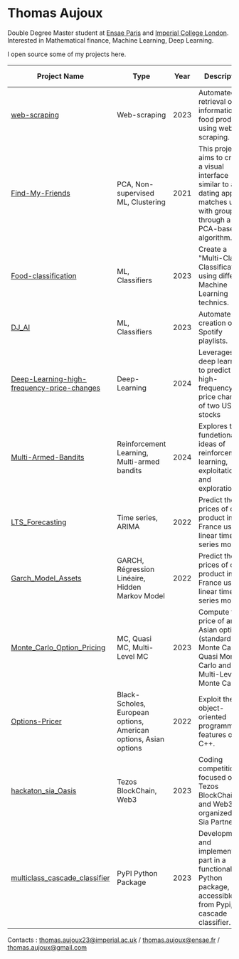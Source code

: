 # Thomas Aujoux

Double Degree Master student at [Ensae Paris](https://www.ensae.fr/en/) and [Imperial College London](https://www.imperial.ac.uk/study/courses/postgraduate-taught/mathematics-finance/). Interested in Mathematical finance, Machine Learning, Deep Learning. 

I open source some of my projects here. 

| Project Name | Type      | Year | Description                                  | Programming Language |
|--------------|-----------|------|----------------------------------------------|--------------|
| [web-scraping](https://github.com/Thomasaujoux/web-scraping)       | Web-scraping   | 2023 | Automated retrieval of information on food products using web-scraping. | Python |
| [Find-My-Friends](https://github.com/Thomasaujoux/Find-My-Friends)     | PCA, Non-supervised ML, Clustering   | 2021 | This project aims to create a visual interface similar to a dating app that matches users with groups through a PCA-based algorithm.       | Python |
| [Food-classification](https://github.com/Thomasaujoux/food-classification)       | ML, Classifiers   | 2023 | Create a "Multi-Class Classification" using different Machine Learning technics. | Python |
| [DJ_AI](https://github.com/Thomasaujoux/DJ_AI)       | ML, Classifiers   | 2023 | Automate the creation of Spotify playlists. | Python |
| [Deep-Learning-high-frequency-price-changes](https://github.com/Thomasaujoux/Deep-Learning-high-frequency-price-changes)      | Deep-Learning | 2024 | Leverages deep learning to predict high-frequency price changes of two US stocks | Python |
| [Multi-Armed-Bandits](https://github.com/Thomasaujoux/Multi-Armed-Bandits) | Reinforcement Learning, Multi-armed bandits | 2024| Explores the fundetional ideas of reinforcement learning, exploitation and exploration | Python |
| [LTS_Forecasting](https://github.com/Thomasaujoux/LTS_Forecasting) | Time series, ARIMA | 2022| Predict the prices of dairy product in France using linear time series models. | R |
| [Garch_Model_Assets](https://github.com/Thomasaujoux/Garch_Model_Assets) | GARCH, Régression Linéaire, Hidden Markov Model | 2022| Predict the prices of dairy product in France using linear time series models. | R |
| [Monte_Carlo_Option_Pricing](https://github.com/Thomasaujoux/Monte_Carlo_Option_Pricing) | MC, Quasi MC, Multi-Level MC | 2023| Compute the price of an Asian option (standard Monte Carlo, Quasi Monte Carlo and Multi-Level Monte Carlo).| Python |
| [Options-Pricer](https://github.com/Thomasaujoux/Options-Pricer) | Black-Scholes, European options, American options, Asian options | 2022| Exploit the object-oriented programming features of C++.| C++ |
| [hackaton_sia_Oasis](https://github.com/Thomasaujoux/hackaton_sia_Oasis) | Tezos BlockChain, Web3 | 2023| Coding competition focused on Tezos BlockChain and Web3 organized by Sia Partners. | Solidity |
| [multiclass_cascade_classifier](https://github.com/Thomasaujoux/multiclass_cascade_classifier) | PyPI Python Package | 2023| Development and implementation part in a functional Python package, accessible from Pypi, of a cascade classifier. | Python |


Contacts : thomas.aujoux23@imperial.ac.uk
/ thomas.aujoux@ensae.fr
/ thomas.aujoux@gmail.com
